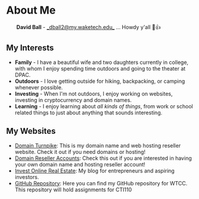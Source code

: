 # About Me
&nbsp;&nbsp;&nbsp;&nbsp;&nbsp;&nbsp;&nbsp;****David Ball**** - [_dball2@my.waketech.edu_](mailto:dball2@my.waketech.edu) ... Howdy y'all :cowboy_hat_face::+1:

## My Interests
* **Family** - I have a beautiful wife and two daughters currently in college, with whom I enjoy spending time outdoors and going to the theater at DPAC.
* **Outdoors** - I love getting outside for hiking, backpacking, or camping whenever possible.
* **Investing** - When I'm not outdoors, I enjoy working on websites, investing in cryptocurrency and domain names.
* **Learning** - I enjoy learning about _all kinds of things_, from work or school related things to just about anything that sounds interesting. 

## My Websites
- [Domain Turnpike](https://domainturnpike.com): This is my domain name and web hosting reseller website. Check it out if you need domains or hosting!
- [Domain Reseller Accounts](https://domainreselleraccounts.com): Check this out if you are interested in having your own domain name and hosting reseller account!
- [Invest Online Real Estate](https://investonlinerealestate.com): My blog for entrepreneurs and aspiring investors.
- [GitHub Repository](https://dball2SP2025.github.io): Here you can find my GitHub repository for WTCC. This repository will hold assignments for CTI110